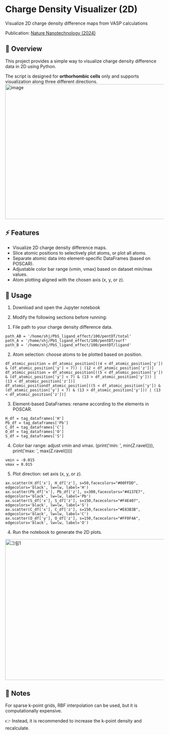 # Charge Density Visualizer (2D)

Visualize 2D charge density difference maps from VASP calculations

Publication: [Nature Nanotechnology (2024)](https://www.nature.com/articles/s41565-024-01831-x)


## 📖 Overview
This project provides a simple way to visualize charge density difference data in 2D using Python.

The script is designed for **orthorhombic cells** only and supports visualization along three different directions.
<img width="1545" height="428" alt="image" src="https://github.com/user-attachments/assets/69faa57a-6ab6-41a3-9b3e-bbc988cd99db" />


## ⚡ Features
- Visualize 2D charge density difference maps.
- Slice atomic positions to selectively plot atoms, or plot all atoms.
- Separate atomic data into element-specific DataFrames (based on POSCAR).
- Adjustable color bar range (vmin, vmax) based on dataset min/max values.
- Atom plotting aligned with the chosen axis (x, y, or z).

## 🚀 Usage
1. Download and open the Jupyter notebook

2. Modify the following sections before running:
  1) File path to your charge density difference data.
```
path_AB = '/home/shj/PbS_ligand_effect/100/pentDT/total' 
path_A = '/home/shj/PbS_ligand_effect/100/pentDT/surf' 
path_B = '/home/shj/PbS_ligand_effect/100/pentDT/ligand'
```

  2) Atom selection: choose atoms to be plotted based on position.
```
df_atomic_position = df_atomic_position[((4 < df_atomic_position['y']) & (df_atomic_position['y'] < 7)) | (12 < df_atomic_position['z'])]
df_atomic_position = df_atomic_position[((5 < df_atomic_position['y']) & (df_atomic_position['y'] < 7) & (13 > df_atomic_position['y'])) | (13 < df_atomic_position['z'])]
df_atomic_positiondf_atomic_position[((5 < df_atomic_position['y']) & (df_atomic_position['y'] < 7) & (13 > df_atomic_position['y'])) | (13 < df_atomic_position['z'])]
```

  3) Element-based DataFrames: rename according to the elements in POSCAR.
```
H_df = tag_dataframes['H']
Pb_df = tag_dataframes['Pb']
C_df = tag_dataframes['C']
O_df = tag_dataframes['O']
S_df = tag_dataframes['S']
```

  4) Color bar range: adjust vmin and vmax.
    (print('min: ', min(Z.ravel())), print('max: ', max(Z.ravel())))
```
vmin = -0.015
vmax = 0.015
```
 
  5) Plot direction: set axis (x, y, or z).
```
ax.scatter(H_df['x'], H_df['z'], s=50,facecolors="#00FFDD", edgecolors='black', lw=lw, label='H')
ax.scatter(Pb_df['x'], Pb_df['z'], s=300,facecolors="#4137E7", edgecolors='black', lw=lw, label='Pb')
ax.scatter(S_df['x'], S_df['z'], s=150,facecolors="#F4E407", edgecolors='black', lw=lw, label='S')
ax.scatter(C_df['x'], C_df['z'], s=150,facecolors="#E83B3B", edgecolors='black', lw=lw, label='C')
ax.scatter(O_df['y'], O_df['z'], s=150,facecolors="#FF0F4A", edgecolors='black', lw=lw, label='O')
```

4. Run the notebook to generate the 2D plots.
<img width="1139" height="447" alt="그림1" src="https://github.com/user-attachments/assets/d7af5837-4140-46ec-aecf-dbacd536f2fb" />


## 📌 Notes
For sparse k-point grids, RBF interpolation can be used, but it is computationally expensive.

👉 Instead, it is recommended to increase the k-point density and recalculate.


